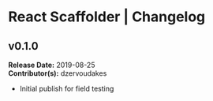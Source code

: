 # React Scaffolder | Changelog

## v0.1.0

**Release Date:** 2019-08-25\
**Contributor(s):** dzervoudakes

* Initial publish for field testing
